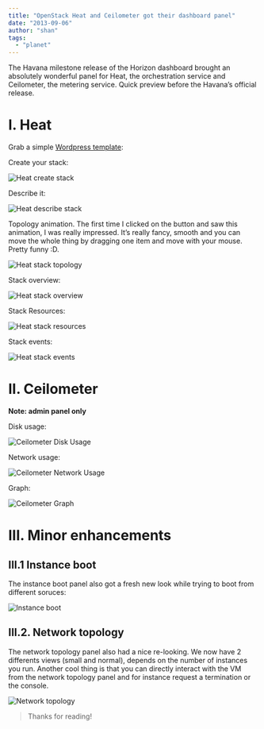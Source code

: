 ```yaml
---
title: "OpenStack Heat and Ceilometer got their dashboard panel"
date: "2013-09-06"
author: "shan"
tags: 
  - "planet"
---
```


The Havana milestone release of the Horizon dashboard brought an absolutely wonderful panel for Heat, the orchestration service and Ceilometer, the metering service. Quick preview before the Havana’s official release.

  

# I. Heat

Grab a simple [Wordpress template](https://raw.github.com/openstack/heat-templates/master/cfn/F17/WordPress_Single_Instance.template):

Create your stack:

![](images/horizon-heat-stack-create.jpg "Heat create stack")

Describe it:

![](images/horizon-heat-stack-description.jpg "Heat describe stack")

Topology animation. The first time I clicked on the button and saw this animation, I was really impressed. It’s really fancy, smooth and you can move the whole thing by dragging one item and move with your mouse. Pretty funny :D.

![](images/horizon-stack-topology.jpg "Heat stack topology")

Stack overview:

![](images/horizon-stack-overview.jpg "Heat stack overview")

Stack Resources:

![](images/horizon-stack-resources.jpg "Heat stack resources")

Stack events:

![](images/horizon-stack-events.jpg "Heat stack events")

  

# II. Ceilometer

**Note: admin panel only**

Disk usage:

![](images/horizon-ceilometer-disk.jpg "Ceilometer Disk Usage")

Network usage:

![](images/horizon-ceilometer-network.jpg "Ceilometer Network Usage")

Graph:

![](images/horizon-ceilometer-graph.jpg "Ceilometer Graph")

  

# III. Minor enhancements

## III.1 Instance boot

The instance boot panel also got a fresh new look while trying to boot from different soruces:

![](images/horizon-instance-boot.jpg "Instance boot")

## III.2. Network topology

The network topology panel also had a nice re-looking. We now have 2 differents views (small and normal), depends on the number of instances you run. Another cool thing is that you can directly interact with the VM from the network topology panel and for instance request a termination or the console.

![](images/horizon-network-topology.jpg "Network topology")

  

> Thanks for reading!
